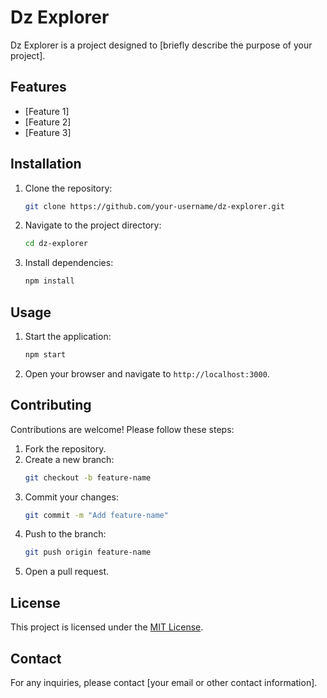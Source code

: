 # Dz Explorer

Dz Explorer is a project designed to [briefly describe the purpose of your project].

## Features

- [Feature 1]
- [Feature 2]
- [Feature 3]

## Installation

1. Clone the repository:
   ```bash
   git clone https://github.com/your-username/dz-explorer.git
   ```
2. Navigate to the project directory:
   ```bash
   cd dz-explorer
   ```
3. Install dependencies:
   ```bash
   npm install
   ```

## Usage

1. Start the application:
   ```bash
   npm start
   ```
2. Open your browser and navigate to `http://localhost:3000`.

## Contributing

Contributions are welcome! Please follow these steps:

1. Fork the repository.
2. Create a new branch:
   ```bash
   git checkout -b feature-name
   ```
3. Commit your changes:
   ```bash
   git commit -m "Add feature-name"
   ```
4. Push to the branch:
   ```bash
   git push origin feature-name
   ```
5. Open a pull request.

## License

This project is licensed under the [MIT License](LICENSE).

## Contact

For any inquiries, please contact [your email or other contact information].
